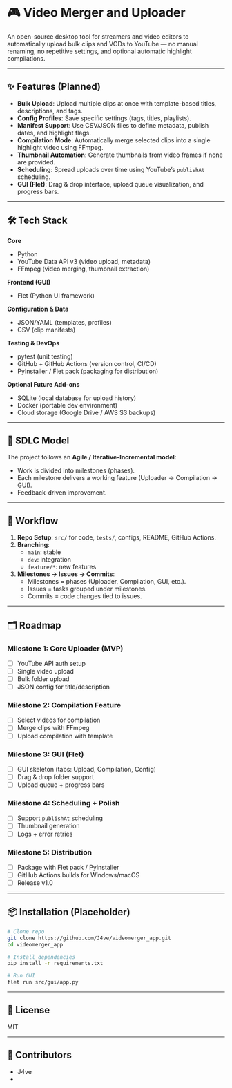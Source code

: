 # 🎮 Video Merger and Uploader

An open-source desktop tool for streamers and video editors to automatically upload bulk clips and VODs to YouTube — no manual renaming, no repetitive settings, and optional automatic highlight compilations.

---

## ✨ Features (Planned)
- **Bulk Upload**: Upload multiple clips at once with template-based titles, descriptions, and tags.
- **Config Profiles**: Save specific settings (tags, titles, playlists).
- **Manifest Support**: Use CSV/JSON files to define metadata, publish dates, and highlight flags.
- **Compilation Mode**: Automatically merge selected clips into a single highlight video using FFmpeg.
- **Thumbnail Automation**: Generate thumbnails from video frames if none are provided.
- **Scheduling**: Spread uploads over time using YouTube’s `publishAt` scheduling.
- **GUI (Flet)**: Drag & drop interface, upload queue visualization, and progress bars.

---

## 🛠️ Tech Stack
**Core**
- Python
- YouTube Data API v3 (video upload, metadata)
- FFmpeg (video merging, thumbnail extraction)

**Frontend (GUI)**
- Flet (Python UI framework)

**Configuration & Data**
- JSON/YAML (templates, profiles)
- CSV (clip manifests)

**Testing & DevOps**
- pytest (unit testing)
- GitHub + GitHub Actions (version control, CI/CD)
- PyInstaller / Flet pack (packaging for distribution)

**Optional Future Add-ons**
- SQLite (local database for upload history)
- Docker (portable dev environment)
- Cloud storage (Google Drive / AWS S3 backups)

---

## 🔄 SDLC Model
The project follows an **Agile / Iterative-Incremental model**:
- Work is divided into milestones (phases).
- Each milestone delivers a working feature (Uploader → Compilation → GUI).
- Feedback-driven improvement.

---

## 📍 Workflow
1. **Repo Setup**: `src/` for code, `tests/`, configs, README, GitHub Actions.
2. **Branching**:
   - `main`: stable
   - `dev`: integration
   - `feature/*`: new features
3. **Milestones → Issues → Commits**:
   - Milestones = phases (Uploader, Compilation, GUI, etc.).
   - Issues = tasks grouped under milestones.
   - Commits = code changes tied to issues.

---

## 🗂️ Roadmap
### Milestone 1: Core Uploader (MVP)
- [ ] YouTube API auth setup
- [ ] Single video upload
- [ ] Bulk folder upload
- [ ] JSON config for title/description

### Milestone 2: Compilation Feature
- [ ] Select videos for compilation
- [ ] Merge clips with FFmpeg
- [ ] Upload compilation with template

### Milestone 3: GUI (Flet)
- [ ] GUI skeleton (tabs: Upload, Compilation, Config)
- [ ] Drag & drop folder support
- [ ] Upload queue + progress bars

### Milestone 4: Scheduling + Polish
- [ ] Support `publishAt` scheduling
- [ ] Thumbnail generation
- [ ] Logs + error retries

### Milestone 5: Distribution
- [ ] Package with Flet pack / PyInstaller
- [ ] GitHub Actions builds for Windows/macOS
- [ ] Release v1.0

---

## 📦 Installation (Placeholder)
```bash
# Clone repo
git clone https://github.com/J4ve/videomerger_app.git
cd videomerger_app

# Install dependencies
pip install -r requirements.txt

# Run GUI
flet run src/gui/app.py
```

---

## 📜 License
MIT

---

## 👥 Contributors
- J4ve
- 

